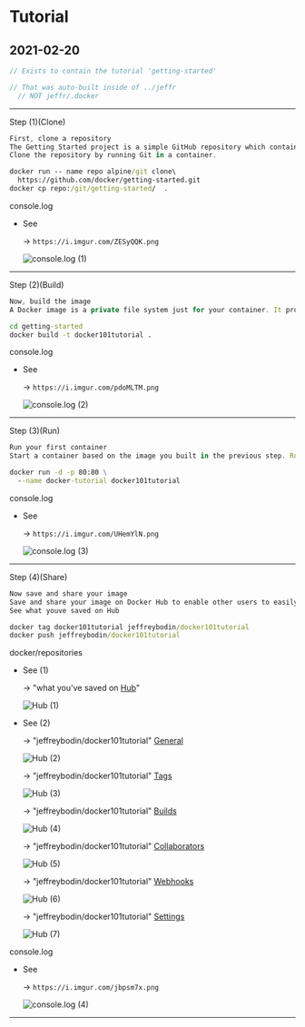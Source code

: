 # Tutorial

## 2021-02-20

```js
// Exists to contain the tutorial 'getting-started' 

// That was auto-built inside of ../jeffr
  // NOT jeffr/.docker
```

-----

Step (1)(Clone)

```js
First, clone a repository
The Getting Started project is a simple GitHub repository which contains everything you need to build an image and run it as a container.
Clone the repository by running Git in a container.
```

```cmd
docker run -- name repo alpine/git clone\ 
  https://github.com/docker/getting-started.git
docker cp repo:/git/getting-started/  .
```

console.log

- See
  
  -> `https://i.imgur.com/ZESyQQK.png`

  ![console.log (1)](https://i.imgur.com/ZESyQQK.png)

-----

Step (2)(Build)

```js
Now, build the image
A Docker image is a private file system just for your container. It provides all the files and code your container needs.
```

```cmd
cd getting-started
docker build -t docker101tutorial .
```

console.log

- See
  
  -> `https://i.imgur.com/pdoMLTM.png`

  ![console.log (2)](https://i.imgur.com/pdoMLTM.png)

-----

Step (3)(Run)

```js
Run your first container
Start a container based on the image you built in the previous step. Running a container launches your application with private resources, securely isolated from the rest of your machine.
```

```cmd
docker run -d -p 80:80 \
  --name docker-tutorial docker101tutorial
```

console.log

- See
  
  -> `https://i.imgur.com/UHemYlN.png`

  ![console.log (3)](https://i.imgur.com/UHemYlN.png)

-----

Step (4)(Share)

```js
Now save and share your image
Save and share your image on Docker Hub to enable other users to easily download and run the image on any destination machine.
See what youve saved on Hub
```

```cmd
docker tag docker101tutorial jeffreybodin/docker101tutorial
docker push jeffreybodin/docker101tutorial
```

docker/repositories

- See (1)
  
  -> "what you've saved on [Hub](https://hub.docker.com/repositories)"
  
  ![Hub (1)](https://i.imgur.com/ZTswKCo.png)

- See (2)
  
  -> "jeffreybodin/docker101tutorial" [General](https://hub.docker.com/repository/docker/jeffreybodin/docker101tutorial)
  
  ![Hub (2)](https://i.imgur.com/ogmrbhQ.png)
  
  -> "jeffreybodin/docker101tutorial" [Tags](https://hub.docker.com/repository/docker/jeffreybodin/docker101tutorial/tags)
  
  ![Hub (3)](https://i.imgur.com/MbzSYAH.png)
  
  -> "jeffreybodin/docker101tutorial" [Builds](https://hub.docker.com/repository/docker/jeffreybodin/docker101tutorial/builds)
  
  ![Hub (4)](https://i.imgur.com/AmCsnyp.png)
  
  -> "jeffreybodin/docker101tutorial" [Collaborators](https://hub.docker.com/repository/docker/jeffreybodin/docker101tutorial/collaborators)
  
  ![Hub (5)](https://i.imgur.com/09UlS9k.png)
  
  -> "jeffreybodin/docker101tutorial" [Webhooks](https://hub.docker.com/repository/docker/jeffreybodin/docker101tutorial/webhooks)
  
  ![Hub (6)](https://i.imgur.com/3KnSjMM.png)

  -> "jeffreybodin/docker101tutorial" [Settings](https://hub.docker.com/repository/docker/jeffreybodin/docker101tutorial/settings)  
  
  ![Hub (7)](https://i.imgur.com/ZJInYdN.png)

console.log

- See
  
  -> `https://i.imgur.com/jbpsm7x.png`
  
  ![console.log (4)](https://i.imgur.com/jbpsm7x.png)

-----
